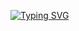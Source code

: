 [![Typing SVG](https://readme-typing-svg.herokuapp.com?&duration=2500&pause=100&color=13F700&center=true&multiline=true&width=1024&height=60&lines=Wake+up+Neo;Welcome+to+my+profile+(%EF%BD%A1%E2%97%95%E2%80%BF%E2%97%95%EF%BD%A1)++)](https://git.io/typing-svg)
